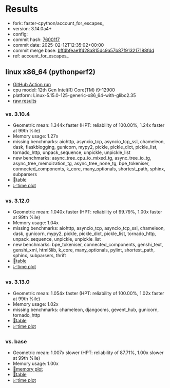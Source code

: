 # Results

- fork: faster-cpython/account_for_escapes_
- version: 3.14.0a4+
- config: 
- commit hash: [76001f7](https://github.com/faster%2dcpython/cpython/commit/76001f7)
- commit date: 2025-02-12T12:35:02+00:00
- commit merge base: [bff4bfeae1f428a815dc9a57b87f913217188fdd](https://github.com/python/cpython/commit/bff4bfeae1f428a815dc9a57b87f913217188fdd)
- ref: account_for_escapes_

## linux x86_64 (pythonperf2)

- [GitHub Action run](https://github.com/faster-cpython/benchmarking/actions/runs/13285501562)
- cpu model: 12th Gen Intel(R) Core(TM) i9-12900
- platform: Linux-5.15.0-125-generic-x86_64-with-glibc2.35
- [raw results](bm-20250212-pythonperf2-x86_64-faster%252dcpython-account_for_escapes_-3.14.0a4%2B-76001f7.json)

### vs. 3.10.4

- Geometric mean: 1.344x faster (HPT: reliability of 100.00%, 1.24x faster at 99th %ile)
- Memory usage: 1.27x
- missing benchmarks: aiohttp, asyncio_tcp, asyncio_tcp_ssl, chameleon, dask, flaskblogging, gunicorn, mypy2, pickle, pickle_dict, pickle_list, tornado_http, unpack_sequence, unpickle, unpickle_list
- new benchmarks: async_tree_cpu_io_mixed_tg, async_tree_io_tg, async_tree_memoization_tg, async_tree_none_tg, bpe_tokeniser, connected_components, k_core, many_optionals, shortest_path, sphinx, subparsers
- [📄table](bm-20250212-pythonperf2-x86_64-faster%252dcpython-account_for_escapes_-3.14.0a4%2B-76001f7-vs-3.10.4.md)
- [📈time plot](bm-20250212-pythonperf2-x86_64-faster%252dcpython-account_for_escapes_-3.14.0a4%2B-76001f7-vs-3.10.4.svg)

### vs. 3.12.0

- Geometric mean: 1.040x faster (HPT: reliability of 99.79%, 1.00x faster at 99th %ile)
- Memory usage: 1.04x
- missing benchmarks: aiohttp, asyncio_tcp, asyncio_tcp_ssl, chameleon, dask, gunicorn, mypy2, pickle, pickle_dict, pickle_list, tornado_http, unpack_sequence, unpickle, unpickle_list
- new benchmarks: bpe_tokeniser, connected_components, genshi_text, genshi_xml, html5lib, k_core, many_optionals, pylint, shortest_path, sphinx, subparsers, thrift
- [📄table](bm-20250212-pythonperf2-x86_64-faster%252dcpython-account_for_escapes_-3.14.0a4%2B-76001f7-vs-3.12.0.md)
- [📈time plot](bm-20250212-pythonperf2-x86_64-faster%252dcpython-account_for_escapes_-3.14.0a4%2B-76001f7-vs-3.12.0.svg)

### vs. 3.13.0

- Geometric mean: 1.054x faster (HPT: reliability of 100.00%, 1.02x faster at 99th %ile)
- Memory usage: 1.02x
- missing benchmarks: chameleon, djangocms, gevent_hub, gunicorn, tornado_http
- [📄table](bm-20250212-pythonperf2-x86_64-faster%252dcpython-account_for_escapes_-3.14.0a4%2B-76001f7-vs-3.13.0.md)
- [📈time plot](bm-20250212-pythonperf2-x86_64-faster%252dcpython-account_for_escapes_-3.14.0a4%2B-76001f7-vs-3.13.0.svg)

### vs. base

- Geometric mean: 1.007x slower (HPT: reliability of 87.71%, 1.00x slower at 99th %ile)
- Memory usage: 1.00x
- [🧠memory plot](bm-20250212-pythonperf2-x86_64-faster%252dcpython-account_for_escapes_-3.14.0a4%2B-76001f7-vs-base-mem.svg)
- [📄table](bm-20250212-pythonperf2-x86_64-faster%252dcpython-account_for_escapes_-3.14.0a4%2B-76001f7-vs-base.md)
- [📈time plot](bm-20250212-pythonperf2-x86_64-faster%252dcpython-account_for_escapes_-3.14.0a4%2B-76001f7-vs-base.svg)

